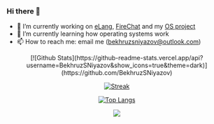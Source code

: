 ### Hi there 👋

- 🔭 I’m currently working on [eLang](https://github.com/BekhruzSNiyazov/eLang), [FireChat](https://github.com/BekhruzSNiyazov/FireChat) and my [OS project](https://github.com/BekhruzSNiyazov/OSProject)
- 🌱 I’m currently learning how operating systems work
- 📫 How to reach me: email me (bekhruzsniyazov@outlook.com)

<div style="text-align: center;">
[![Github Stats](https://github-readme-stats.vercel.app/api?username=BekhruzSNiyazov&show_icons=true&theme=dark)](https://github.com/BekhruzSNiyazov)

[![Streak](https://github-readme-streak-stats.herokuapp.com/?user=BekhruzSNiyazov&theme=dark)](https://github.com/BekhruzSNiyazov)

[![Top Langs](https://github-readme-stats.vercel.app/api/top-langs/?username=BekhruzSNiyazov&show_icons=true&theme=dark&layout=compact&langs_count=8)](https://github.com/BekhruzSNiyazov)

![](https://komarev.com/ghpvc/?username=BekhruzSNiyazov&color=green)
</div>
